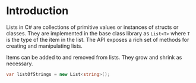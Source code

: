 # Introduction

Lists in C# are collections of primitive values or instances of structs or classes. They are implemented in the base class library as `List<T>` where `T` is the type of the item in the list. The API exposes a rich set of methods for creating and manipulating lists.

Items can be added to and removed from lists. They grow and shrink as necessary.

```csharp
var listOfStrings = new List<string>();
```
